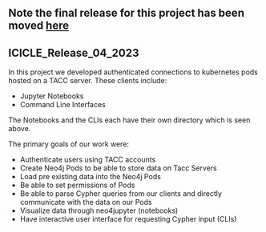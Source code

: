 ## Note the final release for this project has been moved [here](https://github.com/sdsc-hpc-training-org/hello_icicle_auth_clients)
## ICICLE_Release_04_2023

In this project we developed authenticated connections to kubernetes pods hosted on a TACC server. These clients include:

* Jupyter Notebooks 
* Command Line Interfaces

The Notebooks and the CLIs each have their own directory which is seen above.

The primary goals of our work were:

* Authenticate users using TACC accounts
* Create Neo4j Pods to be able to store data on Tacc Servers
* Load pre existing data into the Neo4j Pods
* Be able to set permissions of Pods
* Be able to parse Cypher queries from our clients and directly communicate with the data on our Pods
* Visualize data through neo4jupyter (notebooks)
* Have interactive user interface for requesting Cypher input (CLIs)


